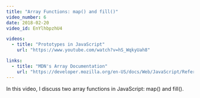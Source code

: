 ```yaml
---
title: "Array Functions: map() and fill()"
video_number: 6
date: 2018-02-20
video_id: EnYlhbpzhU4

videos:
  - title: "Prototypes in JavaScript"
    url: "https://www.youtube.com/watch?v=hS_WqkyUah8"

links:
  - title: "MDN's Array Documentation"
    url: "https://developer.mozilla.org/en-US/docs/Web/JavaScript/Reference/Global_Objects/Array"
---
```


In this video, I discuss two array functions in JavaScript: map() and fill().
